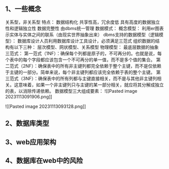 ## 1、一些概念
关系型，非关系型
特点：
	数据结构化
	共享性高，冗余度低
	具有高度的数据独立性和逻辑独立性
	数据完整性
	由dbms统一管理
数据模式：
	概念模型：
		利用er图表示实体与实体之间的联系（由现实世界抽象出来）
	dbms支持的数据模型（逻辑模型）：
		数据库设计人员利用数据库设计工具设计，必须满足三范式
		组织数据的结构有以下三种：
			层次模型、网状模型、关系模型
	物理模型：
		最底层数据的抽象
三范式：
            第一范式（1NF）：确保每个列都是原子的，不可再分的。也就是说，每个表中的每个字段都应该包含一个不可再分的单一值，而不是多个值的集合。
			第二范式（2NF）：确保表中的所有非主键列都完全依赖于整个主键，而不是仅依赖于主键的一部分。简单来说，每个非主键列都应该完全依赖于表的整个主键。
			第三范式（3NF）：确保表中的所有列都与主键直接相关，而不是与其他非主键列相关。这意味着，如果一个非主键列只与主键的某一部分相关，就应将其分解成独立的表，以消除传递依赖。
数据模型三大组成要素：
![[Pasted image 20231113091906.png]]

![[Pasted image 20231113093128.png]]
## 2、数据库类型



## 3、web应用架构

## 4、数据库在web中的风险